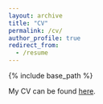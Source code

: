 ```yaml
---
layout: archive
title: "CV"
permalink: /cv/
author_profile: true
redirect_from:
  - /resume
---
```


{% include base_path %}

My CV can be found [here](https://gerrfarr.github.io/files/cv_G_Farren.pdf).
